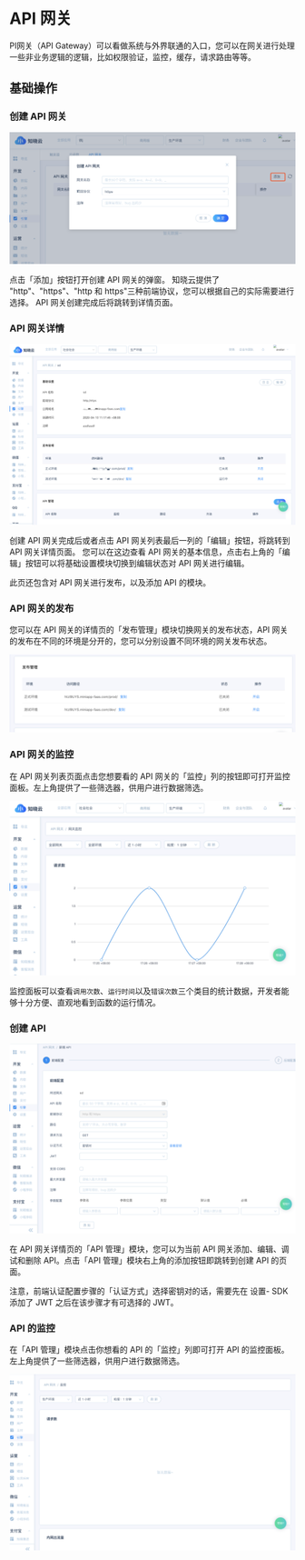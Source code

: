 # API 网关
PI网关（API Gateway）可以看做系统与外界联通的入口，您可以在网关进行处理一些非业务逻辑的逻辑，比如权限验证，监控，缓存，请求路由等等。

## 基础操作

### 创建 API 网关

![创建 API 网关](/images/dashboard/basic-services/gateway-create.png)

点击「添加」按钮打开创建 API 网关的弹窗。
知晓云提供了 "http"、"https"、"http 和 https"三种前端协议，您可以根据自己的实际需要进行选择。
API 网关创建完成后将跳转到详情页面。

### API 网关详情

![API 网关详情页](/images/dashboard/basic-services/gateway-detail.png)

创建 API 网关完成后或者点击 API 网关列表最后一列的「编辑」按钮，将跳转到 API 网关详情页面。
您可以在这边查看 API 网关的基本信息，点击右上角的「编辑」按钮可以将基础设置模块切换到编辑状态对 API 网关进行编辑。

此页还包含对 API 网关进行发布，以及添加 API 的模块。

### API 网关的发布

您可以在 API 网关的详情页的「发布管理」模块切换网关的发布状态，API 网关的发布在不同的环境是分开的，您可以分别设置不同环境的网关发布状态。

![API 网关发布](/images/dashboard/basic-services/gateway-publish.png)

### API 网关的监控

在 API 网关列表页面点击您想要看的 API 网关的「监控」列的按钮即可打开监控面板。左上角提供了一些筛选器，供用户进行数据筛选。

![API 网关监控页](/images/dashboard/basic-services/gateway-monitoring.png)

监控面板可以查看`调用次数`、`运行时间`以及`错误次数`三个类目的统计数据，开发者能够十分方便、直观地看到函数的运行情况。

### 创建 API

![创建 API](/images/dashboard/basic-services/gateway-create-api.png)

在 API 网关详情页的「API 管理」模块，您可以为当前 API 网关添加、编辑、调试和删除 API。点击「API 管理」模块右上角的添加按钮即跳转到创建 API 的页面。

注意，前端认证配置步骤的「认证方式」选择密钥对的话，需要先在 设置- SDK 添加了 JWT 之后在该步骤才有可选择的 JWT。

### API 的监控

在「API 管理」模块点击你想看的 API 的「监控」列即可打开 API 的监控面板。左上角提供了一些筛选器，供用户进行数据筛选。

![API 监控](/images/dashboard/basic-services/gateway-api-monitoring.png)
